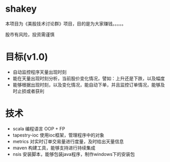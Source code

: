 shakey
======
本项目为《美股技术讨论群》项目，目的是为大家赚钱。。。。。

股市有风险，投资需谨慎

目标(v1.0)
=========
* 自动监控程序天量出现时刻
* 能在天量出现时刻分析，当前股价变化情况，譬如：上升还是下跌，以及幅度
* 能够根据出现时刻，以及变化情况，能自动下单，并且监控订单情况，能够及时止损或者获利


技术
=========
* scala        编程语言 OOP + FP
* tapestry-ioc 使用ioc框架，管理程序中的对象
* metrics      对实时订单交易量进行度量，及时给出天量信息
* maven        构建工具，能够支持进行持续集成
* nsis         安装脚本，能够包装java程序，制作windows下的安装包



